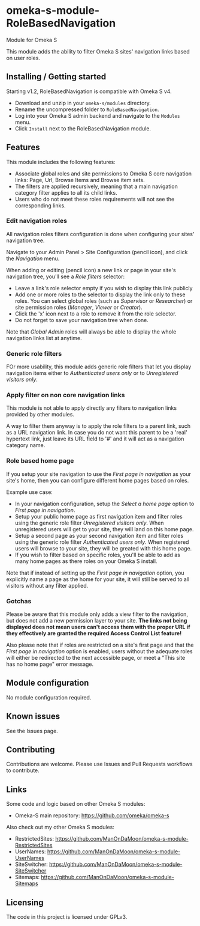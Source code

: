 # omeka-s-module-RoleBasedNavigation
Module for Omeka S

This module adds the ability to filter Omeka S sites' navigation links based on user roles.

## Installing / Getting started

Starting v1.2, RoleBasedNavigation is compatible with Omeka S v4.

* Download and unzip in your `omeka-s/modules` directory.
* Rename the uncompressed folder to `RoleBasedNavigation`.
* Log into your Omeka S admin backend and navigate to the `Modules` menu.
* Click `Install` next to the RoleBasedNavigation module.

## Features

This module includes the following features:

* Associate global roles and site permissions to Omeka S core navigation links: Page, Url, Browse Items and Browse item sets.
* The filters are applied recursively, meaning that a main navigation category filter applies to all its child links.
* Users who do not meet these roles requirements will not see the corresponding links.

### Edit navigation roles

All navigation roles filters configuration is done when configuring your sites' navigation tree.

Navigate to your Admin Panel > Site Configuration (pencil icon), and click the *Navigation* menu.

When adding or editing (pencil icon) a new link or page in your site's navigation tree, you'll see a *Role filters* selector:

* Leave a link's role selector empty if you wish to display this link publicly
* Add one or more roles to the selector to display the link only to these roles. You can select global roles (such as *Supervisor* or *Researcher*) or site permission roles (*Manager*, *Viewer* or *Creator*).
* Click the 'x' icon next to a role to remove it from the role selector.
* Do not forget to save your navigation tree when done.

Note that *Global Admin* roles will always be able to display the whole navigation links list at anytime.

### Generic role filters

FOr more usability, this module adds generic role filters that let you display navigation items either to *Authenticated users only* or to *Unregistered visitors only*.

### Apply filter on non core navigation links

This module is not able to apply directly any filters to navigation links provided by other modules.

A way to filter them anyway is to apply the role filters to a parent link, such as a URL navigation link. In case you do not want this parent to be a 'real' hypertext link, just leave its URL field to '#' and it will act as a navigation category name.

### Role based home page

If you setup your site navigation to use the *First page in navigation* as your site's home, then you can configure different home pages based on roles.

Example use case:

* In your navigation configuration, setup the *Select a home page* option to *First page in navigation*.
* Setup your public home page as first navigation item and filter roles using the generic role filter *Unregistered visitors only*. When unregistered users will get to your site, they will land on this home page.
* Setup a second page as your second navigation item and filter roles using the generic role filter *Authenticated users only*. When registered users will browse to your site, they will be greated with this home page.
* If you wish to filter based on specific roles, you'll be able to add as many home pages as there roles on your Omeka S install.

Note that if instead of setting up the *First page in navigation* option, you explicitly name a page as the home for your site, it will still be served to all visitors without any filter applied.


### Gotchas

Please be aware that this module only adds a view filter to the navigation, but does not add a new permission layer to your site. __The links not being displayed does not mean users can't access them with the proper URL if they effectively are granted the required Access Control List feature!__

Also please note that if roles are restricted on a site's first page and that the *First page in navigation* option is enabled, users without the adequate roles will either be redirected to the next accessible page, or meet a "This site has no home page" error message.

## Module configuration

No module configuration required.

## Known issues

See the Issues page.

## Contributing

Contributions are welcome. Please use Issues and Pull Requests workflows to contribute.

## Links

Some code and logic based on other Omeka S modules:

* Omeka-S main repository: https://github.com/omeka/omeka-s

Also check out my other Omeka S modules:

* RestrictedSites: https://github.com/ManOnDaMoon/omeka-s-module-RestrictedSites
* UserNames: https://github.com/ManOnDaMoon/omeka-s-module-UserNames
* SiteSwitcher: https://github.com/ManOnDaMoon/omeka-s-module-SiteSwitcher
* Sitemaps: https://github.com/ManOnDaMoon/omeka-s-module-Sitemaps

## Licensing

The code in this project is licensed under GPLv3.
